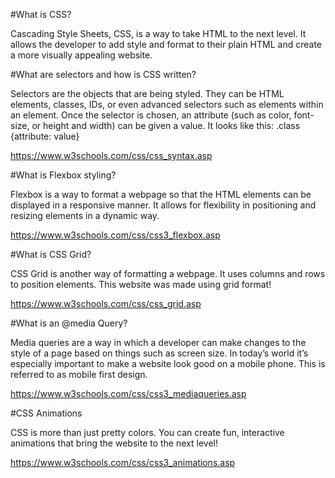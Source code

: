 #What is CSS?

Cascading Style Sheets, CSS, is a way to take HTML to the next level. It allows the developer to add style and format to their plain HTML and create a more visually appealing website.

#What are selectors and how is CSS written?

Selectors are the objects that are being styled. They can be HTML elements, classes, IDs, or even advanced selectors such as elements within an element. Once the selector is chosen, an attribute (such as color, font-size, or height and width) can be given a value. It looks like this: .class {attribute: value}

https://www.w3schools.com/css/css_syntax.asp

#What is Flexbox styling?

Flexbox is a way to format a webpage so that the HTML elements can be displayed in a responsive manner. It allows for flexibility in positioning and resizing elements in a dynamic way.

https://www.w3schools.com/css/css3_flexbox.asp

#What is CSS Grid?

CSS Grid is another way of formatting a webpage. It uses columns and rows to position elements. This website was made using grid format!

https://www.w3schools.com/css/css_grid.asp

#What is an @media Query?

Media queries are a way in which a developer can make changes to the style of a page based on things such as screen size. In today’s world it’s especially important to make a website look good on a mobile phone. This is referred to as mobile first design.

https://www.w3schools.com/css/css3_mediaqueries.asp

#CSS Animations

CSS is more than just pretty colors. You can create fun, interactive animations that bring the website to the next level!

https://www.w3schools.com/css/css3_animations.asp
